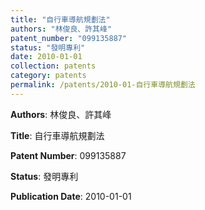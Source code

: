 ```yaml
---
title: "自行車導航規劃法"
authors: "林俊良、許其峰"
patent_number: "099135887"
status: "發明專利"
date: 2010-01-01
collection: patents
category: patents
permalink: /patents/2010-01-自行車導航規劃法
---
```


**Authors**: 林俊良、許其峰

**Title**: 自行車導航規劃法

**Patent Number**: 099135887

**Status**: 發明專利

**Publication Date**: 2010-01-01
